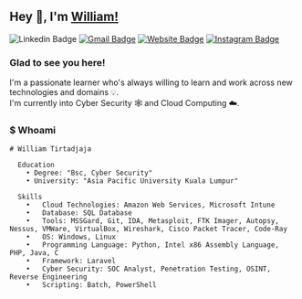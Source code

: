 ## Hey 👋, I'm [William!](https://william5647.github.io/)
![Linkedin Badge](https://img.shields.io/badge/LinkedIn-blue?style=flat&logo=linkedin&labelColor=blue&link=https://www.linkedin.com/in/williamtirtadjaja/)
[![Gmail Badge](https://img.shields.io/badge/Gmail-red?style=flat-square&logo=Gmail&logoColor=white&link=mailto:tirtadjajawilliam@gmail.com)](mailto:tirtadjajawilliam@gmail.com)
[![Website Badge](https://img.shields.io/badge/-Website-47CCCC?style=flat&logo=Google-Chrome&logoColor=white&link=https://william5647.github.io/)](https://william5647.github.io/)
[![Instagram Badge](https://img.shields.io/badge/-Instagram-E4405F?style=flat&logo=instagram&logoColor=white&link=https://instagram.com/williamtirtadjaja/)](https://instagram.com/williamtirtadjaja/)

### Glad to see you here! &nbsp;

I'm a passionate learner who's always willing to learn and work across new technologies and domains 💡. </br>
I'm currently into Cyber Security 🕸️ and Cloud Computing ☁️.

### $ Whoami
```
# William Tirtadjaja

  Education
    • Degree: "Bsc, Cyber Security"
    • University: "Asia Pacific University Kuala Lumpur"
    
  Skills
    •	Cloud Technologies: Amazon Web Services, Microsoft Intune
    •	Database: SQL Database
    •	Tools: MSSGard, Git, IDA, Metasploit, FTK Imager, Autopsy, Nessus, VMWare, VirtualBox, Wireshark, Cisco Packet Tracer, Code-Ray
    •	OS: Windows, Linux
    •	Programming Language: Python, Intel x86 Assembly Language, PHP, Java, C 
    •	Framework: Laravel
    •	Cyber Security: SOC Analyst, Penetration Testing, OSINT, Reverse Engineering
    •	Scripting: Batch, PowerShell
```
